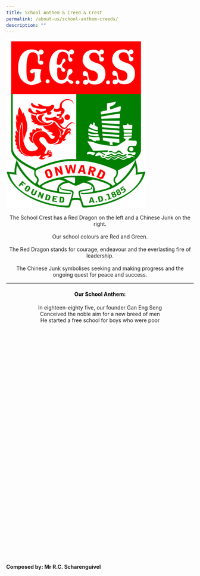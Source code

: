 ```yaml
---
title: School Anthem & Creed & Crest
permalink: /about-us/school-anthem-creeds/
description: ""
---
```

![GESS Crest](/images/cropped-GESS_Crest.jpeg)
<br>

<p style="text-align:center;">The School Crest has a Red Dragon on the left and a Chinese Junk on the right.<br><br>Our school colours are Red and Green.<br><br>The Red Dragon stands for courage, endeavour and the everlasting fire of leadership.<br><br>The Chinese Junk symbolises seeking and making progress and the ongoing quest for peace and success.<br></p>

----

<h4 style="color:black" align="center">Our School Anthem:</h4>


<p style="text-align:center;">In eighteen-eighty five, our founder Gan Eng Seng<br>Conceived the noble aim for a new breed of men<br>He started a free school for boys who were poor<br><br><br><br><br><br><br><br><br><br><br><br><br><br><br><br><br><br><br><br><br><br><br><br><br><br><br><br><br><br><br><br><br><br><br><br><br><br></p>

**Composed by: Mr R.C. Scharenguivel**